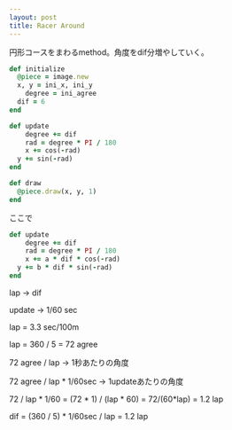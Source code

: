 ```yaml
---
layout: post
title: Racer Around
---
```


円形コースをまわるmethod。角度をdif分増やしていく。

```ruby
def initialize
  @piece = image.new
  x, y = ini_x, ini_y
	degree = ini_agree
  dif = 6
end

def update
	degree += dif
	rad = degree * PI / 180
	x += cos(-rad)
  y += sin(-rad)
end

def draw
  @piece.draw(x, y, 1)
end
```

ここで

```ruby
def update
	degree += dif
	rad = degree * PI / 180
	x += a * dif * cos(-rad)
  y += b * dif * sin(-rad)
end
```

lap -> dif

update -> 1/60 sec

lap = 3.3 sec/100m

lap = 360 / 5 = 72 agree

72 agree / lap -> 1秒あたりの角度

72 agree / lap * 1/60sec -> 1updateあたりの角度

72 / lap * 1/60 = (72 * 1) / (lap * 60) = 72/(60*lap) = 1.2 lap 

dif = (360 / 5) * 1/60sec / lap = 1.2 lap

